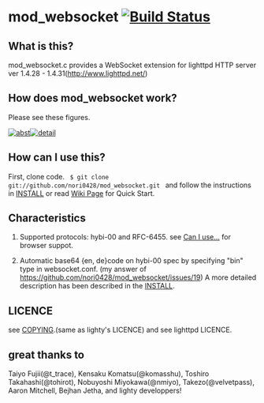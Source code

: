 mod_websocket [![Build Status](https://secure.travis-ci.org/nori0428/mod_websocket.png)](http://travis-ci.org/nori0428/mod_websocket)
=============

What is this?
-------
    
mod_websocket.c provides a WebSocket extension for lighttpd HTTP server ver 1.4.28 - 1.4.31(http://www.lighttpd.net/)

How does mod_websocket work?
------

Please see these figures.

[![abst](https://lh3.googleusercontent.com/-mybZ2qfyAek/S4JcS6DpUtI/AAAAAAAAAFk/6JjcPLk_6PE/s144/demo_sequence.jpg)](https://picasaweb.google.com/lh/photo/KnX-73pr7ApCabc9NqBqNQ?feat=directlink)[![detail](https://lh5.googleusercontent.com/-C56_ous2TEI/S4JTaajRaRI/AAAAAAAAAFc/n5o5oYfYjMU/s144/websocket-mod_websocket-flow.jpg)](https://picasaweb.google.com/lh/photo/fb97lbN-O1Q5VkfJXyqN2w?feat=directlink)

How can I use this?
------

First, clone code.
<code>
    $ git clone git://github.com/nori0428/mod_websocket.git
</code>
and follow the instructions in [INSTALL](https://github.com/nori0428/mod_websocket/blob/feature/configparser/INSTALL) or read [Wiki Page](https://github.com/nori0428/mod_websocket/wiki) for Quick Start.

Characteristics
------

1. Supported protocols: hybi-00 and RFC-6455.
   see [Can I use...](http://caniuse.com/#feat=websockets) for  browser suppot.

2. Automatic base64 {en, de}code on hybi-00 spec by specifying "bin" type in websocket.conf.
  (my answer of https://github.com/nori0428/mod_websocket/issues/19)
  A more detailed description has been described in the [INSTALL](https://github.com/nori0428/mod_websocket/blob/feature/configparser/INSTALL).

LICENCE
------

see  [COPYING](https://github.com/nori0428/mod_websocket/blob/feature/configparser/COPYING).(same as lighty's LICENCE) and see lighttpd LICENCE.

great thanks to
------

Taiyo Fujii(@t_trace), Kensaku Komatsu(@komasshu), Toshiro Takahashi(@tohirot), Nobuyoshi Miyokawa(@nmiyo), Takezo(@velvetpass), Aaron Mitchell, Bejhan Jetha,
and lighty developpers!
